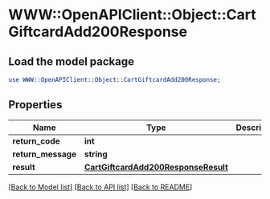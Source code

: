 # WWW::OpenAPIClient::Object::CartGiftcardAdd200Response

## Load the model package
```perl
use WWW::OpenAPIClient::Object::CartGiftcardAdd200Response;
```

## Properties
Name | Type | Description | Notes
------------ | ------------- | ------------- | -------------
**return_code** | **int** |  | [optional] 
**return_message** | **string** |  | [optional] 
**result** | [**CartGiftcardAdd200ResponseResult**](CartGiftcardAdd200ResponseResult.md) |  | [optional] 

[[Back to Model list]](../README.md#documentation-for-models) [[Back to API list]](../README.md#documentation-for-api-endpoints) [[Back to README]](../README.md)


